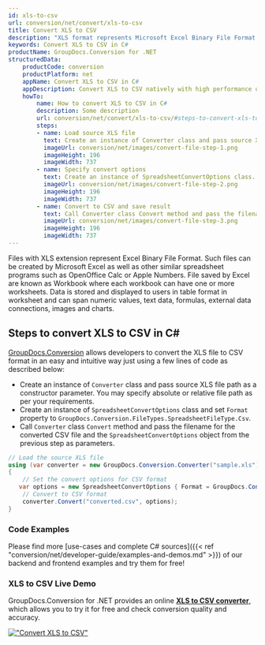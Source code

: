 ```yaml
---
id: xls-to-csv
url: conversion/net/convert/xls-to-csv
title: Convert XLS to CSV
description: "XLS format represents Microsoft Excel Binary File Format with .xls extension. Learn how to convert XLS to CSV file programmatically in C# language using GroupDocs.Conversion for .NET library."
keywords: Convert XLS to CSV in C#
productName: GroupDocs.Conversion for .NET
structuredData:
    productCode: conversion
    productPlatform: net
    appName: Convert XLS to CSV in C#
    appDescription: Convert XLS to CSV natively with high performance using C# language and server side GroupDocs.Conversion for .NET APIs, without the use of any software like Microsoft or Open Office.
    howTo:
        name: How to convert XLS to CSV in C# 
        description: Some description
        url: conversion/net/convert/xls-to-csv/#steps-to-convert-xls-to-csv-in-c
        steps:
        - name: Load source XLS file 
          text: Create an instance of Converter class and pass source XLS file path as a constructor parameter. You may specify absolute or relative file path as per your requirements. 
          imageUrl: conversion/net/images/convert-file-step-1.png
          imageHeight: 196
          imageWidth: 737
        - name: Specify convert options 
          text: Create an instance of SpreadsheetConvertOptions class.
          imageUrl: conversion/net/images/convert-file-step-2.png
          imageHeight: 196
          imageWidth: 737
        - name: Convert to CSV and save result 
          text: Call Converter class Convert method and pass the filename for the converted HTML file and the SpreadsheetConvertOptions object from the previous step as parameters.
          imageUrl: conversion/net/images/convert-file-step-3.png
          imageHeight: 196
          imageWidth: 737
---
```


Files with XLS extension represent Excel Binary File Format. Such files can be created by Microsoft Excel as well as other similar spreadsheet programs such as OpenOffice Calc or Apple Numbers. File saved by Excel are known as Workbook where each workbook can have one or more worksheets. Data is stored and displayed to users in table format in worksheet and can span numeric values, text data, formulas, external data connections, images and charts.

## Steps to convert XLS to CSV in C#

[GroupDocs.Conversion](https://products.groupdocs.com/conversion/net) allows developers to convert the XLS file to CSV format in an easy and intuitive way just using a few lines of code as described below:

* Create an instance of `Converter` class and pass source XLS file path as a constructor parameter. You may specify absolute or relative file path as per your requirements. 
* Create an instance of `SpreadsheetConvertOptions` class and set `Format` property to `GroupDocs.Conversion.FileTypes.SpreadsheetFileType.Csv`.
* Call `Converter` class `Convert` method and pass the filename for the converted CSV file and the `SpreadsheetConvertOptions` object from the previous step as parameters.

```csharp
// Load the source XLS file
using (var converter = new GroupDocs.Conversion.Converter("sample.xls"))
{
    // Set the convert options for CSV format
   var options = new SpreadsheetConvertOptions { Format = GroupDocs.Conversion.FileTypes.SpreadsheetFileType.Csv };
    // Convert to CSV format
    converter.Convert("converted.csv", options);
}
```

### Code Examples

Please find more [use-cases and complete C# sources]({{< ref "conversion/net/developer-guide/examples-and-demos.md" >}}) of our backend and frontend examples and try them for free!

### XLS to CSV Live Demo

GroupDocs.Conversion for .NET provides an online [**XLS to CSV converter**](https://products.groupdocs.app/conversion/xls-to-csv), which allows you to try it for free and check conversion quality and accuracy.

[!["Convert XLS to CSV"](conversion/net/images/convert-to-csv/convert-xls-to-csv.png)](https://products.groupdocs.app/conversion/xls-to-csv)